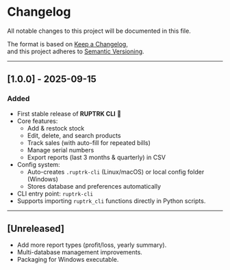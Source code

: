 # Changelog
All notable changes to this project will be documented in this file.

The format is based on [Keep a Changelog](https://keepachangelog.com/en/1.1.0/),  
and this project adheres to [Semantic Versioning](https://semver.org/spec/v2.0.0.html).

---

## [1.0.0] - 2025-09-15
### Added
- First stable release of **RUPTRK CLI** 🎉
- Core features:
  - Add & restock stock
  - Edit, delete, and search products
  - Track sales (with auto-fill for repeated bills)
  - Manage serial numbers
  - Export reports (last 3 months & quarterly) in CSV
- Config system:
  - Auto-creates `.ruptrk-cli` (Linux/macOS) or local config folder (Windows)
  - Stores database and preferences automatically
- CLI entry point: `ruptrk-cli`
- Supports importing `ruptrk_cli` functions directly in Python scripts.

---

## [Unreleased]
- Add more report types (profit/loss, yearly summary).
- Multi-database management improvements.
- Packaging for Windows executable.
